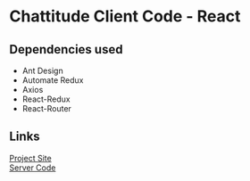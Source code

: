 # Chattitude Client Code - React

## Dependencies used
* Ant Design
* Automate Redux
* Axios
* React-Redux
* React-Router

## Links

[Project Site](https://shubham-nazare-chattitude.netlify.app/)
<br/>
[Server Code](https://github.com/shubham4443/chattitude-server)